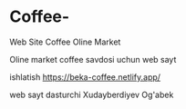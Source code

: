 # Coffee-
Web Site Coffee Oline Market

Oline market coffee savdosi uchun web sayt 

ishlatish  https://beka-coffee.netlify.app/

web sayt dasturchi  Xudayberdiyev Og'abek
